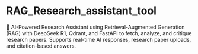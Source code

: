 # RAG_Research_assistant_tool
🚀 AI-Powered Research Assistant using Retrieval-Augmented Generation (RAG) with DeepSeek R1, Qdrant, and FastAPI to fetch, analyze, and critique research papers. Supports real-time AI responses, research paper uploads, and citation-based answers.
